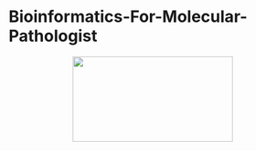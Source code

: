 # Bioinformatics-For-Molecular-Pathologist
<p align="center">
  <img width="280" height="150" src="https://github.com/jongtaek-kim/Bioinformatics-For-Molecular-Pathologist/sts/blob/master/docs/Bioinformatics workflow.png">
</p>
